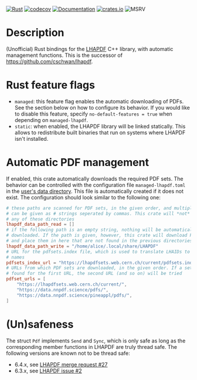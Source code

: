 [![Rust](https://github.com/cschwan/managed-lhapdf/actions/workflows/rust.yml/badge.svg)](https://github.com/cschwan/managed-lhapdf/actions/workflows/rust.yml)
[![codecov](https://codecov.io/gh/cschwan/managed-lhapdf/graph/badge.svg?token=H8Q8JHXY1K)](https://codecov.io/gh/cschwan/managed-lhapdf)
[![Documentation](https://docs.rs/lhapdf/badge.svg)](https://docs.rs/managed-lhapdf)
[![crates.io](https://img.shields.io/crates/v/managed-lhapdf.svg)](https://crates.io/crates/managed-lhapdf)
![MSRV](https://img.shields.io/badge/Rust-1.70+-lightgray.svg)

# Description

(Unofficial) Rust bindings for the [LHAPDF](https://lhapdf.hepforge.org) C++
library, with automatic management functions. This is the successor of
<https://github.com/cschwan/lhapdf>.

# Rust feature flags

- `managed`: this feature flag enables the automatic downloading of PDFs. See
  the section below on how to configure its behavior. If you would like to
  disable this feature, specify `no-default-features = true` when depending on
  `managed-lhapdf`.
- `static`: when enabled, the LHAPDF library will be linked statically. This
  allows to redistribute built binaries that run on systems where LHAPDF isn't
  installed.

# Automatic PDF management

If enabled, this crate automatically downloads the required PDF sets. The
behavior can be controlled with the configuration file `managed-lhapdf.toml` in
the [user's data directory](https://docs.rs/dirs/latest/dirs/fn.data_dir.html).
This file is automatically created if it does not exist. The configuration
should look similar to the following one:

```toml
# these paths are scanned for PDF sets, in the given order, and multiple paths
# can be given as # strings seperated by commas. This crate will *not* write into
# any of these directories
lhapdf_data_path_read = []
# if the following path is an empty string, nothing will be automatically
# downloaded. If the path is given, however, this crate will download PDFs sets
# and place them in here that are not found in the previous directories
lhapdf_data_path_write = "/home/alice/.local/share/LHAPDF"
# URL for the pdfsets.index file, which is used to translate LHAIDs to PDF set
# names
pdfsets_index_url = "https://lhapdfsets.web.cern.ch/current/pdfsets.index"
# URLs from which PDF sets are downloaded, in the given order. If a set is not
# found for the first URL, the second URL (and so on) will be tried
pdfset_urls = [
    "https://lhapdfsets.web.cern.ch/current/",
    "https://data.nnpdf.science/pdfs/",
    "https://data.nnpdf.science/pineappl/pdfs/",
]
```

# (Un)safeness

The struct `Pdf` implements `Send` and `Sync`, which is only safe as long as
the corresponding member functions in LHAPDF are truly thread safe. The
following versions are known not to be thread safe:

- 6.4.x, see [LHAPDF merge request #27](https://gitlab.com/hepcedar/lhapdf/-/merge_requests/27)
- 6.3.x, see [LHAPDF issue #2](https://gitlab.com/hepcedar/lhapdf/-/issues/2)
